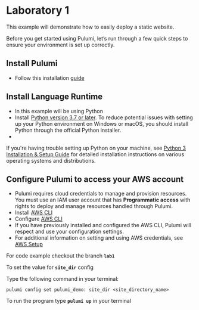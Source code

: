 # Laboratory 1
This example will demonstrate how to easily deploy a static website.

Before you get started using Pulumi, let’s run through a few quick steps to ensure your environment is set up correctly.

## Install Pulumi
- Follow this installation [guide](https://www.pulumi.com/docs/install/)

## Install Language Runtime
- In this example will be using Python
- Install [Python version 3.7 or later](https://www.python.org/downloads/). To reduce potential issues with setting up your Python environment on Windows or macOS, you should install Python through the official Python installer.
-
If you're having trouble setting up Python on your machine, see [Python 3 Installation & Setup Guide](https://realpython.com/installing-python/) for detailed installation instructions on various operating systems and distributions.

## Configure Pulumi to access your AWS account
- Pulumi requires cloud credentials to manage and provision resources. You must use an IAM user account that has **Programmatic access** with rights to deploy and manage resources handled through Pulumi.
- Install [AWS CLI](https://docs.aws.amazon.com/cli/latest/userguide/getting-started-install.html)
- Configure [AWS CLI](https://docs.aws.amazon.com/cli/latest/userguide/getting-started-install.html)
- If you have previously installed and configured the AWS CLI, Pulumi will respect and use your configuration settings.
- For additional information on setting and using AWS credentials, see [AWS Setup](https://www.pulumi.com/registry/packages/aws/installation-configuration/)

For code example checkout the branch **`lab1`**

To set the value for **``site_dir``** config

Type the following command in your terminal:
```
pulumi config set pulumi_demo: site_dir <site_directory_name>
```
To run the program type **``pulumi up``** in your terminal